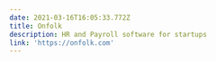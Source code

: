 ```yaml
---
date: 2021-03-16T16:05:33.772Z
title: Onfolk
description: HR and Payroll software for startups
link: 'https://onfolk.com'
---
```


